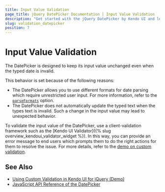 ```yaml
---
title: Input Value Validation
page_title: jQuery DatePicker Documentation | Input Value Validation
description: "Get started with the jQuery DatePicker by Kendo UI and learn how to implement validation rules for its input value."
slug: validation_datepicker
position: 7
---
```


# Input Value Validation

The DatePicker is designed to keep its input value unchanged even when the typed date is invalid.

This behavior is set because of the following reasons:
- The DatePicker allows you to use different formats for date parsing which require unrestricted user input. For more information, refer to the [`parseFormats`](/api/javascript/ui/datepicker/configuration/parseformats) option.
- The DatePicker does not automatically update the typed text when the types text is invalid. Such a change in the input value may lead to unexpected behavior.

To validate the input value of the DatePicker, use a client-validation framework such as the [Kendo UI Validator]({% slug overview_kendoui_validator_widget %}). In this way, you can provide an error message to end users which prompts them to do the right actions for them to resolve the issue. For more details, refer to the [demo on custom validation](https://demos.telerik.com/kendo-ui/validator/custom-validation).

## See Also

* [Using Custom Validation in Kendo UI for jQuery (Demo)](https://demos.telerik.com/kendo-ui/validator/custom-validation)
* [JavaScript API Reference of the DatePicker](/api/javascript/ui/datepicker)
